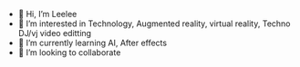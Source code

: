 - 👋 Hi, I’m Leelee
- 👀 I’m interested in Technology, Augmented reality, virtual reality, Techno DJ/vj video editting
- 🌱 I’m currently learning AI, After effects
- 💞️ I’m looking to collaborate 



<!---
Feeleelee/Feeleelee is a ✨ special ✨ repository because its `README.md` (this file) appears on your GitHub profile.
You can click the Preview link to take a look at your changes.
--->
